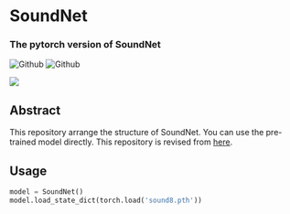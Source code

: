 # SoundNet
### The pytorch version of SoundNet
![Github](https://img.shields.io/badge/PyTorch-v0.4.1-red.svg?style=for-the-badge&logo=data:image/png)
![Github](https://img.shields.io/badge/python-3.5-green.svg?style=for-the-badge&logo=python)

![](https://camo.githubusercontent.com/0b88af5c13ba987a17dcf90cd58816cf8ef04554/687474703a2f2f70726f6a656374732e637361696c2e6d69742e6564752f736f756e646e65742f736f756e646e65742e6a7067)

Abstract
---
This repository arrange the structure of SoundNet. You can use the pre-trained model directly. This repository is revised from [here](https://github.com/EsamGhaleb/soundNet_pytorch).    

Usage
---
```python
model = SoundNet()
model.load_state_dict(torch.load('sound8.pth'))
```